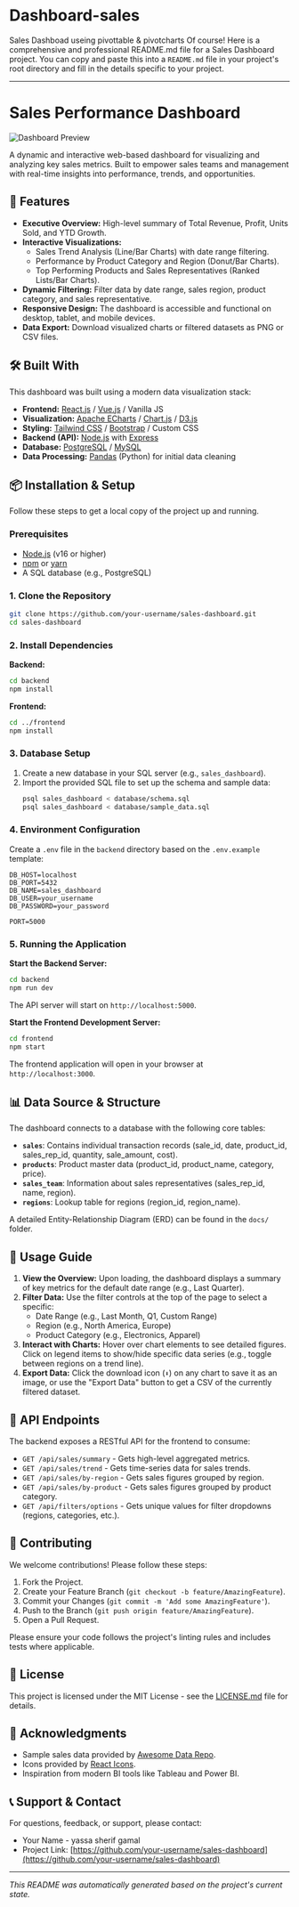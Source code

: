 # Dashboard-sales
Sales Dashboad useing pivottable &amp; pivotcharts
Of course! Here is a comprehensive and professional README.md file for a Sales Dashboard project. You can copy and paste this into a `README.md` file in your project's root directory and fill in the details specific to your project.

---

# Sales Performance Dashboard

![Dashboard Preview](path/to/dashboard-screenshot.png) *<!-- Replace with a direct link to a screenshot of your dashboard -->*

A dynamic and interactive web-based dashboard for visualizing and analyzing key sales metrics. Built to empower sales teams and management with real-time insights into performance, trends, and opportunities.

## 🚀 Features

*   **Executive Overview:** High-level summary of Total Revenue, Profit, Units Sold, and YTD Growth.
*   **Interactive Visualizations:**
    *   Sales Trend Analysis (Line/Bar Charts) with date range filtering.
    *   Performance by Product Category and Region (Donut/Bar Charts).
    *   Top Performing Products and Sales Representatives (Ranked Lists/Bar Charts).
*   **Dynamic Filtering:** Filter data by date range, sales region, product category, and sales representative.
*   **Responsive Design:** The dashboard is accessible and functional on desktop, tablet, and mobile devices.
*   **Data Export:** Download visualized charts or filtered datasets as PNG or CSV files.

## 🛠️ Built With

This dashboard was built using a modern data visualization stack:

*   **Frontend:** [React.js](https://reactjs.org/) / [Vue.js](https://vuejs.org/) / Vanilla JS *<!-- Choose one -->*
*   **Visualization:** [Apache ECharts](https://echarts.apache.org/) / [Chart.js](https://www.chartjs.org/) / [D3.js](https://d3js.org/) *<!-- Choose one -->*
*   **Styling:** [Tailwind CSS](https://tailwindcss.com/) / [Bootstrap](https://getbootstrap.com/) / Custom CSS
*   **Backend (API):** [Node.js](https://nodejs.org/) with [Express](https://expressjs.com/)
*   **Database:** [PostgreSQL](https://www.postgresql.org/) / [MySQL](https://www.mysql.com/)
*   **Data Processing:** [Pandas](https://pandas.pydata.org/) (Python) for initial data cleaning *<!-- Optional -->*

## 📦 Installation & Setup

Follow these steps to get a local copy of the project up and running.

### Prerequisites

*   [Node.js](https://nodejs.org/) (v16 or higher)
*   [npm](https://www.npmjs.com/) or [yarn](https://yarnpkg.com/)
*   A SQL database (e.g., PostgreSQL)

### 1. Clone the Repository

```bash
git clone https://github.com/your-username/sales-dashboard.git
cd sales-dashboard
```

### 2. Install Dependencies

**Backend:**
```bash
cd backend
npm install
```

**Frontend:**
```bash
cd ../frontend
npm install
```

### 3. Database Setup

1.  Create a new database in your SQL server (e.g., `sales_dashboard`).
2.  Import the provided SQL file to set up the schema and sample data:
    ```bash
    psql sales_dashboard < database/schema.sql
    psql sales_dashboard < database/sample_data.sql
    ```

### 4. Environment Configuration

Create a `.env` file in the `backend` directory based on the `.env.example` template:

```env
DB_HOST=localhost
DB_PORT=5432
DB_NAME=sales_dashboard
DB_USER=your_username
DB_PASSWORD=your_password

PORT=5000
```

### 5. Running the Application

**Start the Backend Server:**
```bash
cd backend
npm run dev
```
The API server will start on `http://localhost:5000`.

**Start the Frontend Development Server:**
```bash
cd frontend
npm start
```
The frontend application will open in your browser at `http://localhost:3000`.

## 📊 Data Source & Structure

The dashboard connects to a database with the following core tables:

*   **`sales`**: Contains individual transaction records (sale_id, date, product_id, sales_rep_id, quantity, sale_amount, cost).
*   **`products`**: Product master data (product_id, product_name, category, price).
*   **`sales_team`**: Information about sales representatives (sales_rep_id, name, region).
*   **`regions`**: Lookup table for regions (region_id, region_name).

A detailed Entity-Relationship Diagram (ERD) can be found in the `docs/` folder.

## 🧩 Usage Guide

1.  **View the Overview:** Upon loading, the dashboard displays a summary of key metrics for the default date range (e.g., Last Quarter).
2.  **Filter Data:** Use the filter controls at the top of the page to select a specific:
    *   Date Range (e.g., Last Month, Q1, Custom Range)
    *   Region (e.g., North America, Europe)
    *   Product Category (e.g., Electronics, Apparel)
3.  **Interact with Charts:** Hover over chart elements to see detailed figures. Click on legend items to show/hide specific data series (e.g., toggle between regions on a trend line).
4.  **Export Data:** Click the download icon (`⬇️`) on any chart to save it as an image, or use the "Export Data" button to get a CSV of the currently filtered dataset.

## 🔧 API Endpoints

The backend exposes a RESTful API for the frontend to consume:

*   `GET /api/sales/summary` - Gets high-level aggregated metrics.
*   `GET /api/sales/trend` - Gets time-series data for sales trends.
*   `GET /api/sales/by-region` - Gets sales figures grouped by region.
*   `GET /api/sales/by-product` - Gets sales figures grouped by product category.
*   `GET /api/filters/options` - Gets unique values for filter dropdowns (regions, categories, etc.).

## 🤝 Contributing

We welcome contributions! Please follow these steps:

1.  Fork the Project.
2.  Create your Feature Branch (`git checkout -b feature/AmazingFeature`).
3.  Commit your Changes (`git commit -m 'Add some AmazingFeature'`).
4.  Push to the Branch (`git push origin feature/AmazingFeature`).
5.  Open a Pull Request.

Please ensure your code follows the project's linting rules and includes tests where applicable.

## 📝 License

This project is licensed under the MIT License - see the [LICENSE.md](LICENSE.md) file for details.

## 👥 Acknowledgments

*   Sample sales data provided by [Awesome Data Repo](https://www.example.com).
*   Icons provided by [React Icons](https://react-icons.github.io/react-icons/).
*   Inspiration from modern BI tools like Tableau and Power BI.

## 📞 Support & Contact

For questions, feedback, or support, please contact:
*   Your Name -  yassa sherif gamal
*   Project Link: [https://github.com/your-username/sales-dashboard](https://github.com/your-username/sales-dashboard)

---

*This README was automatically generated based on the project's current state.*
